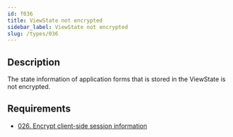 ```yaml
---
id: f036
title: ViewState not encrypted
sidebar_label: ViewState not encrypted
slug: /types/036
---
```


## Description

The state information of application forms that is stored in the ViewState is
not encrypted.

## Requirements

- [026. Encrypt client-side session information](/criteria/session/026)
